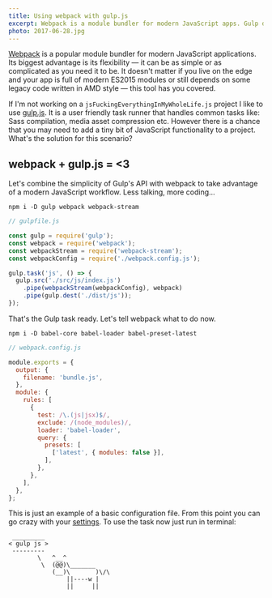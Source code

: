 ```yaml
---
title: Using webpack with gulp.js
excerpt: Webpack is a module bundler for modern JavaScript apps. Gulp describes itself as a platform-agnostic task runner. Can they work together? Easily! Take a look.
photo: 2017-06-28.jpg
---
```


[Webpack](https://webpack.js.org/) is a popular module bundler for modern JavaScript applications. Its biggest advantage is its flexibility — it can be as simple or as complicated as you need it to be. It doesn't matter if you live on the edge and your app is full of modern ES2015 modules or still depends on some legacy code written in AMD style — this tool has you covered.

If I'm not working on a `jsFuckingEverythingInMyWholeLife.js` project I like to use [gulp.js](http://gulpjs.com/). It is a user friendly task runner that handles common tasks like: Sass compilation, media asset compression etc. However there is a chance that you may need to add a tiny bit of JavaScript functionality to a project. What's the solution for this scenario?

## webpack + gulp.js = <3

Let's combine the simplicity of Gulp's API with webpack to take advantage of a modern JavaScript workflow. Less talking, more coding…

```
npm i -D gulp webpack webpack-stream
```

```js
// gulpfile.js

const gulp = require('gulp');
const webpack = require('webpack');
const webpackStream = require('webpack-stream');
const webpackConfig = require('./webpack.config.js');

gulp.task('js', () => {
  gulp.src('./src/js/index.js')
    .pipe(webpackStream(webpackConfig), webpack)
    .pipe(gulp.dest('./dist/js'));
});
```

That's the Gulp task ready. Let's tell webpack what to do now.

```
npm i -D babel-core babel-loader babel-preset-latest
```

```js
// webpack.config.js

module.exports = {
  output: {
    filename: 'bundle.js',
  },
  module: {
    rules: [
      {
        test: /\.(js|jsx)$/,
        exclude: /(node_modules)/,
        loader: 'babel-loader',
        query: {
          presets: [
            ['latest', { modules: false }],
          ],
        },
      },
    ],
  },
};
```

This is just an example of a basic configuration file. From this point you can go crazy with your [settings](https://webpack.js.org/configuration/). To use the task now just run in terminal:

```
 _________
< gulp js >
 ---------
        \   ^__^
         \  (@@)\_______
            (__)\       )\/\
                ||----w |
                ||     ||
```
